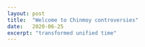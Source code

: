 ```yaml
---
layout: post
title:  "Welcome to Chinmoy controversies"
date:   2020-06-25
excerpt: "transformed unified time"
---
```

